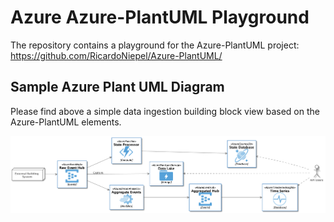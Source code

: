 # Azure Azure-PlantUML Playground

The repository contains a playground for the Azure-PlantUML project: <https://github.com/RicardoNiepel/Azure-PlantUML/>

## Sample Azure Plant UML Diagram

Please find above a simple data ingestion building block view based on the Azure-PlantUML elements.

![Building Block View](./images/building-block-view.png)
